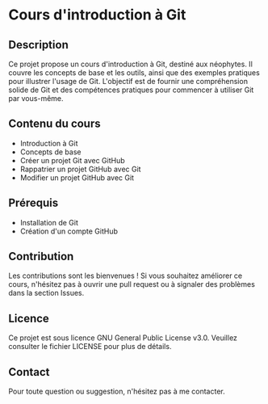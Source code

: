 # Cours d'introduction à Git

## Description

Ce projet propose un cours d'introduction à Git, destiné aux néophytes. Il couvre les concepts de base et les outils, ainsi que des exemples pratiques pour illustrer l'usage de Git. L'objectif est de fournir une compréhension solide de Git et des compétences pratiques pour commencer à utiliser Git par vous-même.

## Contenu du cours

* Introduction à Git
* Concepts de base
* Créer un projet Git avec GitHub
* Rappatrier un projet GitHub avec Git
* Modifier un projet GitHub avec Git

## Prérequis

* Installation de Git
* Création d'un compte GitHub

## Contribution

Les contributions sont les bienvenues ! Si vous souhaitez améliorer ce cours, n'hésitez pas à ouvrir une pull request ou à signaler des problèmes dans la section Issues.

## Licence

Ce projet est sous licence GNU General Public License v3.0. Veuillez consulter le fichier LICENSE pour plus de détails.

## Contact

Pour toute question ou suggestion, n'hésitez pas à me contacter.
